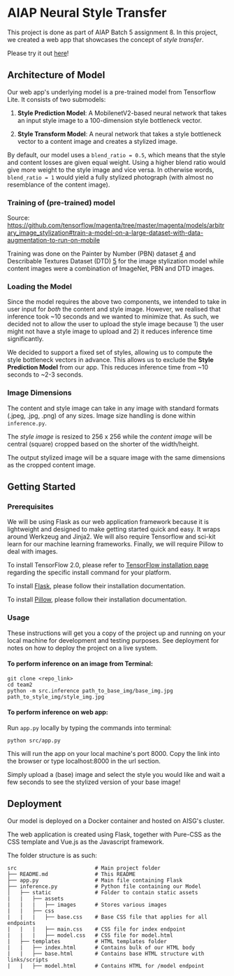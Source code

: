 # AIAP Neural Style Transfer

This project is done as part of AIAP Batch 5 assignment 8. In this project, we 
created a web app that showcases the concept of *style transfer*. 

Please try it out [here][5]!

## Architecture of Model

Our web app's underlying model is a pre-trained model from Tensorflow Lite. It
consists of two submodels:

1. **Style Prediction Model**: A MobilenetV2-based neural network that takes an
input style image to a 100-dimension style bottleneck vector.

2. **Style Transform Model**: A neural network that takes a style bottleneck
vector to a content image and creates a stylized image.

By default, our model uses a ``blend_ratio = 0.5``, which means that the style
and content losses are given equal weight. Using a higher blend ratio would
give more weight to the style image and vice versa. In otherwise words,
``blend_ratio = 1`` would yield a fully stylized photograph (with almost no
resemblance of the content image).

### Training of (pre-trained) model

Source: https://github.com/tensorflow/magenta/tree/master/magenta/models/arbitrary_image_stylization#train-a-model-on-a-large-dataset-with-data-augmentation-to-run-on-mobile

Training was done on the Painter by Number (PBN) dataset [4] and Describable
Textures Dataset (DTD) [5] for the image stylization model while content images
were a combination of ImageNet, PBN and DTD images.

### Loading the Model

Since the model requires the above two components, we intended to take in user
input for *both* the content and style image. However, we realised that 
inference took ~10 seconds and we wanted to minimize that. As such, we decided
not to allow the user to upload the style image because 1) the user might not
have a style image to upload and 2) it reduces inference time significantly.

We decided to support a fixed set of styles, allowing us to compute the style
bottleneck vectors in advance. This allows us to exclude the
**Style Prediction Model** from our app. This reduces inference time from 
~10 seconds to ~2-3 seconds.

### Image Dimensions

The content and style image can take in any image with standard formats
(.jpeg, .jpg, .png) of any sizes. Image size handling is done within 
``inference.py``. 

The *style image* is resized to 256 x 256 while the *content image* will be 
central (square) cropped based on the shorter of the width/height. 

The output stylized image will be a square image with the same dimensions as
the cropped content image.

## Getting Started

### Prerequisites

We will be using Flask as our web application framework because it is lightweight
and designed to make getting started quick and easy. It wraps around Werkzeug and
Jinja2. We will also require Tensorflow and sci-kit learn for our machine learning
frameworks. Finally, we will require Pillow to deal with images.

To install TensorFlow 2.0, please refer to [TensorFlow installation page][1]
regarding the specific install command for your platform.

To install [Flask][2], please follow their installation documentation.  

To install [Pillow][3], please follow their installation documentation.

### Usage

These instructions will get you a copy of the project up and running on your
local machine for development and testing purposes. See deployment for notes
on how to deploy the project on a live system.

#### To perform inference on an image from Terminal:

```
git clone <repo_link>
cd team2
python -m src.inference path_to_base_img/base_img.jpg path_to_style_img/style_img.jpg
```

#### To perform inference on web app:

Run ``app.py`` locally by typing the commands into terminal:

```
python src/app.py
```

This will run the app on your local machine's port 8000. Copy the link into
the browser or type localhost:8000 in the url section.

Simply upload a (base) image and select the style you would like and wait a
few seconds to see the stylized version of your base image!

## Deployment

Our model is deployed on a Docker container and hosted on AISG's cluster.

The web application is created using Flask, together with Pure-CSS as the
CSS template and Vue.js as the Javascript framework.

The folder structure is as such:

    src							# Main project folder
    ├── README.md				# This README
    ├── app.py					# Main file containing Flask
    ├── inference.py            # Python file containing our Model
    │   ├── static				# Folder to contain static assets
    |	|	├── assets
    |	|	|	├──	images		# Stores various images
	|	|	├── css
	|	|	|	├── base.css	# Base CSS file that applies for all endpoints
	|	|	|	├── main.css	# CSS file for index endpoint
	|	|	|	├── model.css	# CSS file for model.html
	|	├── templates			# HTML templates folder
	|	|	├── index.html		# Contains bulk of our HTML body
	|	|	├── base.html		# Contains base HTML structure with links/scripts
	|	|	├── model.html		# Contains HTML for /model endpoint

[1]: https://www.tensorflow.org/install/pip#tensorflow-2.0-rc-is-available
[2]: https://pypi.org/project/Flask/
[3]: https://pillow.readthedocs.io/en/stable/installation.html
[4]: https://www.kaggle.com/c/painter-by-numbers
[5]: https://www.robots.ox.ac.uk/~vgg/data/dtd/